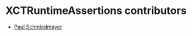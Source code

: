 <!--

This source file is part of the Stanford Spezi open-source project

SPDX-FileCopyrightText: 2022 Stanford University and the project authors (see CONTRIBUTORS.md)

SPDX-License-Identifier: MIT

-->

XCTRuntimeAssertions contributors
====================

* [Paul Schmiedmayer](https://github.com/PSchmiedmayer)
